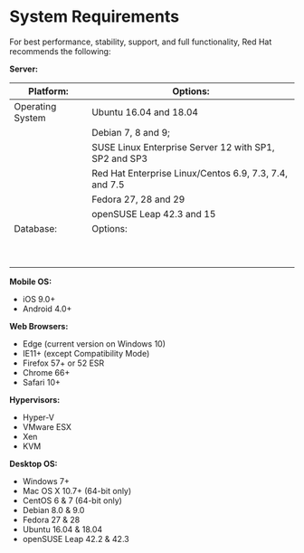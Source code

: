 System Requirements
====================

For best performance, stability, support, and full functionality, Red Hat recommends the following:

**Server:**

|Platform:   |Options:   |
|---|---|
| Operating System  | Ubuntu 16.04 and 18.04  |
|   | Debian 7, 8 and 9;  |
|   | SUSE Linux Enterprise Server 12 with SP1, SP2 and SP3  |
|   | Red Hat Enterprise Linux/Centos 6.9, 7.3, 7.4, and 7.5  |
|   | Fedora 27, 28 and 29  |
|   |  openSUSE Leap 42.3 and 15 |
|  Database:  |Options:   |
|   |   |
|   |   |
|   |   |
|   |   |
|   |   |
|   |   |
|   |   |
|   |   |
|   |   |

**Mobile OS:**
* iOS 9.0+
* Android 4.0+

**Web Browsers:**
* Edge (current version on Windows 10)
* IE11+ (except Compatibility Mode)
* Firefox 57+ or 52 ESR
* Chrome 66+
* Safari 10+

**Hypervisors:**
* Hyper-V
* VMware ESX
* Xen
* KVM

**Desktop OS:**
* Windows 7+
* Mac OS X 10.7+ (64-bit only)
* CentOS 6 & 7 (64-bit only)
* Debian 8.0 & 9.0
* Fedora 27 & 28
* Ubuntu 16.04 & 18.04
* openSUSE Leap 42.2 & 42.3
